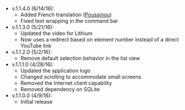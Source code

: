 ﻿- v.1.1.4.0 (6/14/16):
   * Added French translation ([Poussinou](https://github.com/Poussinou))
   * Fixed text wrapping in the command bar
- v.1.1.3.0 (5/21/16):
   * Updated the video for Lithium
   * Now uses a redirect based on element number instead of a direct YouTube link
- v.1.1.2.0 (5/2/16):
   * Remove default selection behavior in the list view
- v.1.1.1.0 (4/28/16):
   * Updated the application logo
   * Changed scrolling to accommodate small screens
   * Removed the Internet client capability
   * Removed dependency on SQLite
- v.1.1.0.0 (4/9/16):
   * Initial release